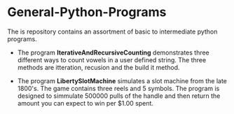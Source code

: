 # General-Python-Programs 
The is repository contains an assortment of basic to intermediate python programs. 

- The program __IterativeAndRecursiveCounting__ demonstrates three different ways to count vowels in a user defined string. The three methods are itteration, recusion and the build it method. 

- The program __LibertySlotMachine__ simulates a slot machine from the late 1800's. The game contains three reels and 5 symbols. The program is designed to simmulate 500000 pulls of the handle and then return the amount you can expect to win per $1.00 spent. 
